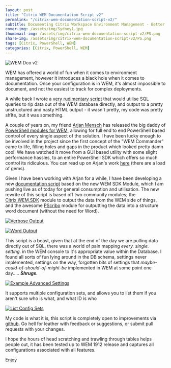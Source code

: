```yaml
---
layout: post
title: "Citrix WEM Documentation Script v2"
permalink: "/citrix-wem-documentation-script-v2/"
subtitle: Documenting Citrix Workspace Environment Management - Better than last time
cover-img: /assets/img/Sydney1.jpg
thumbnail-img: /assets/img/citrix-wem-documentation-script-v2/PS.png
share-img: /assets/img/citrix-wem-documentation-script-v2/PS.png
tags: [Citrix, PowerShell, WEM]
categories: [Citrix, PowerShell, WEM]
---
```


![WEM Dco v2]({{site.baseurl}}/assets/img/citrix-wem-documentation-script-v2/PS.png)

WEM has offered a world of fun when it comes to environment management, however it introduces a black hole when it comes to documentation. Once your configuration is in WEM, it's almost impossible to document, and not the easiest to track for complex deployments. 

A while back I wrote a [very rudimentary script](https://jkindon.com/2017/12/10/wem-documentation-script-update/) that would utilise SQL queries to rip data out of the WEM database directly, and output to a pretty unstructured and nasty HTML output - it wasn't pretty, my code was pretty sh1te, but it was something. 

A couple of years on, my friend [Arjan Mensch](https://twitter.com/menschab) has released the big daddy of [PowerShell modules for WEM](https://msfreaks.wordpress.com/2020/02/17/citrix-wemsdk-powershell-module-for-citrix-wem/), allowing for full end to end PowerShell based control of every single aspect of the solution. I have been lucky enough to be involved in the project since the first concept of the "WEM Commander" came to life, filling holes and gaps in the product which looked pretty damn cool! We have watched it move from a GUI based utility with some slight performance hassles, to an entire PowerShell SDK which offers so much control its ridiculous. You can read up on Arjan's work [here](https://msfreaks.wordpress.com/) (there are a load of gems). 

Given I have been working with Arjan for a while, I have been developing a new [documentation script](https://github.com/JamesKindon/CitrixWEMDoc_V2/) based on the new WEM SDK Module, which I am pushing live as of today for general consumption and utilisation. The new rewrite of this script is based off two community modules; the [Citrix.WEM.SDK](https://www.powershellgallery.com/packages/Citrix.WEMSDK) module to output the data from the WEM side of things, and the awesome [PScribo](https://www.powershellgallery.com/packages/PScribo) module for outputting the data into a structure word document (without the need for Word). 

[![Verbose Output]({{site.baseurl}}/assets/img/citrix-wem-documentation-script-v2/PS.png)]({{site.baseurl}}/assets/img/citrix-wem-documentation-script-v2/PS.png)

[![Word Output]({{site.baseurl}}/assets/img/citrix-wem-documentation-script-v2/Doco.png)]({{site.baseurl}}/assets/img/citrix-wem-documentation-script-v2/Doco.png)

This script is a beast, given that at the end of the day we are pulling data directly out of SQL, there was a world of pain mapping _every. single. setting._ in the WEM console to it's appropriate value within the Database. I found all sorts of fun lying around in the DB schema, settings never implemented, settings on the way, forgotten bits of settings that _maybe-could-of-should-of-might-be_ implemented in WEM at some point one day..... ***Shrugs***. 

[![Example Advanced Settings]({{site.baseurl}}/assets/img/citrix-wem-documentation-script-v2/AdvancedSettings.png)]({{site.baseurl}}/assets/img/citrix-wem-documentation-script-v2/AdvancedSettings.png)

It supports multiple configuration sets, and allows you to list them if you aren't sure who is what, and what ID is who 

[![List Config Sets]({{site.baseurl}}/assets/img/citrix-wem-documentation-script-v2/ConfigSetsPS.png)]({{site.baseurl}}/assets/img/citrix-wem-documentation-script-v2/ConfigSetsPS.png)

My code is what it is, this script is completely open to improvements via [github](https://github.com/JamesKindon/CitrixWEMDoc_V2/). Go hell for leather with feedback or suggestions, or submit pull requests with your changes. 

I hope the hours of head scratching and trawling through tables helps people out, it has been tested up to WEM 1912 release and captures all configurations associated with all features. 

Enjoy
